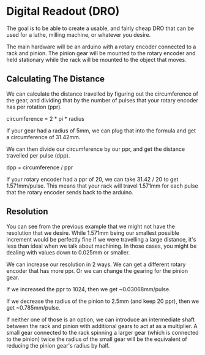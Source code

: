 # Digital Readout (DRO)

The goal is to be able to create a usable, and fairly cheap 
DRO that can be used for a lathe, milling machine, or whatever
you desire.

The main hardware will be an arduino with a rotary encoder
connected to a rack and pinion. The pinion gear will be mounted
to the rotary encoder and held stationary while the rack will be
mounted to the object that moves.

## Calculating The Distance
We can calculate the distance travelled by figuring out the 
circumference of the gear, and dividing that by the number
of pulses that your rotary encoder has per rotation (ppr).

circumference = 2 * pi * radius

If your gear had a radius of 5mm, we can plug that into the
formula and get a circumference of 31.42mm.

We can then divide our circumference by our ppr, and get the
distance travelled per pulse (dpp).

dpp = circumference / ppr

If your rotary encoder had a ppr of 20, we can take 31.42 / 20
to get 1.571mm/pulse. This means that your rack will travel
1.571mm for each pulse that the rotary encoder sends back to the
arduino.

## Resolution
You can see from the previous example that we might not have the
resolution that we desire. While 1.571mm being our smallest 
possible increment would be perfectly fine if we were travelling
a large distance, it's less than ideal when we talk about
machining. In those cases, you might be dealing with values
down to 0.025mm or smaller.

We can increase our resolution in 2 ways. We can get a different
rotary encoder that has more ppr. Or we can change the gearing
for the pinion gear.

If we increased the ppr to 1024, then we get ~0.03068mm/pulse.

If we decrease the radius of the pinion to 2.5mm (and keep 20
ppr), then we get ~0.785mm/pulse.

If neither one of those is an option, we can introduce an
intermediate shaft between the rack and pinion with additional
gears to act at as a multiplier. A small gear connected to the
rack spinning a larger gear (which is connected to the pinion)
twice the radius of the small gear will be the equivalent of
reducing the pinion gear's radius by half.
